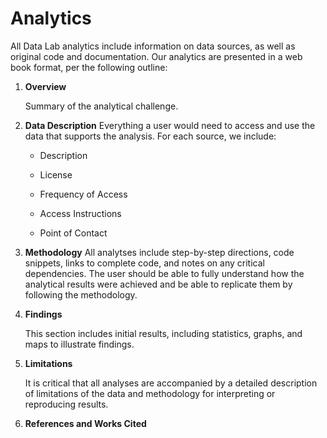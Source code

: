 # Analytics

All Data Lab analytics include information on data sources, as well as original code and documentation. Our analytics are presented in a web book format, per the following outline:

1. **Overview**

   Summary of the analytical challenge. 

   

2. **Data Description**
   Everything a user would need to access and use the data that supports the analysis. For each source, we include:

   - Description

   - License

   - Frequency of Access

   - Access Instructions

   - Point of Contact

     

3. **Methodology**
   All analytses include step-by-step directions, code snippets, links to complete code, and notes on any critical dependencies. The user should be able to fully understand how the analytical results were achieved and be able to replicate them by following the methodology. 

   

4. **Findings**

   This section includes initial results, including statistics, graphs, and maps to illustrate findings. 

   

5. **Limitations**

   It is critical that all analyses are accompanied by a detailed description of limitations of the data and methodology for interpreting or reproducing results. 

   

6. **References and Works Cited**
